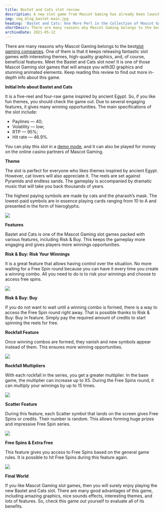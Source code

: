 ```yaml
---
title: Bastet and Cats slot review
description: A new slot game from Mascot Gaming has already been launched. Read the full review on the Bastet and Cats slot.
img: img_blog_bastet-main.jpg
heading: 'Bastet and Cats: One More Perl in the Collection of Mascot Gaming Slot Games'
shortDescr: There are many reasons why Mascot Gaming belongs to the best slot gaming companies. One of them is that it keeps releasing fantastic slot games with interesting themes, high-quality graphics, and, of course, beneficial features. Meet the Bastet and Cats slot now! It is one of those Mascot Gaming slot games that will amaze you with 3D graphics and stunning animated elements. Keep reading this review to find out more in-depth info about this game.
archiveDate: 2021-05-12
---
```

There are many reasons why Mascot Gaming belongs to the best[slot gaming companies](blog-insights-for-slot-gaming-companies). One of them is that it keeps releasing fantastic slot games with interesting themes, high-quality graphics, and, of course, beneficial features. Meet the Bastet and Cats slot now! It is one of those Mascot Gaming slot games that will amaze you with3D graphics and stunning animated elements. Keep reading this review to find out more in-depth info about this game.

**Initial Info about Bastet and Cats**

It is a five-reel and four-raw game inspired by ancient Egypt. So, if you like fun themes, you should check the game out. Due to several engaging features, it gives many winning opportunities. The main specifications of the slot include:

*   Paylines — 40;
*   Volatility — low;
*   RTP — 95%;
*   Hit rate — 46.9%.

You can play this slot in a [demo mode](https://play.mascot.games/bastet), and it can also be played for money on the online casino partners of Mascot Gaming.

**Theme**

The slot is perfect for everyone who likes themes inspired by ancient Egypt. However, cat lovers will also appreciate it. The reels are set against Pyramids and endless sands. The gameplay is accompanied by dramatic music that will take you back thousands of years.

The highest paying symbols are made by cats and the pharaoh’s mask. The lowest-paid symbols are in essence playing cards ranging from 10 to A and presented in the form of hieroglyphs.

![](../../images/img_blog_bastet-1.jpg)

**Features**

Bastet and Cats is one of the Mascot Gaming slot games packed with various features, including Risk & Buy. This keeps the gameplay more engaging and gives players more winnings opportunities.

**Risk & Buy: Risk Your Winnings**

It is a great feature that allows having control over the situation. No more waiting for a Free Spin round because you can have it every time you create a winning combo. All you need to do is to risk your winnings and choose to access free spins.

![](../../images/img_blog_bastet-2.jpg)

**Risk & Buy: Buy** 

If you do not want to wait until a winning combo is formed, there is a way to access the Free Spin round right away. That is possible thanks to Risk & Buy: Buy in feature. Simply pay the required amount of credits to start spinning the reels for free.

**Rockfall Feature**

Once winning combos are formed, they vanish and new symbols appear instead of them. This ensures more winning opportunities.

![](../../images/img_blog_bastet-3.jpg)

**Rockfall Multipliers**

With each rockfall in the series, you get a greater multiplier. In the base game, the multiplier can increase up to X5. During the Free Spins round, it can multiply your winnings by up to 15 times.

![](../../images/img_blog_bastet-4.jpg)

**Scatter Feature**

During this feature, each Scatter symbol that lands on the screen gives Free Spins or credits. Their number is random. This allows forming huge prizes and impressive Free Spin series.

![](../../images/img_blog_bastet-5.jpg)

**Free Spins & Extra Free**

This feature gives you access to Free Spins based on the general game rules. It is possible to hit Free Spins during this feature again.

![](../../images/img_blog_bastet-6.jpg)

**Final World**

If you like Mascot Gaming slot games, then you will surely enjoy playing the new Bastet and Cats slot. There are many good advantages of this game, including amazing graphics, nice sounds effects, interesting themes, and lots of features. So, check this game out yourself to evaluate all of its benefits.
